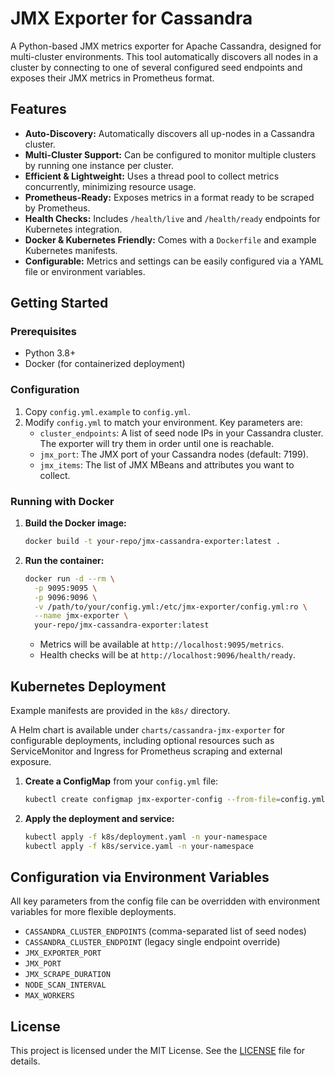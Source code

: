 # JMX Exporter for Cassandra

A Python-based JMX metrics exporter for Apache Cassandra, designed for multi-cluster environments. This tool automatically discovers all nodes in a cluster by connecting to one of several configured seed endpoints and exposes their JMX metrics in Prometheus format.

## Features

-   **Auto-Discovery:** Automatically discovers all up-nodes in a Cassandra cluster.
-   **Multi-Cluster Support:** Can be configured to monitor multiple clusters by running one instance per cluster.
-   **Efficient & Lightweight:** Uses a thread pool to collect metrics concurrently, minimizing resource usage.
-   **Prometheus-Ready:** Exposes metrics in a format ready to be scraped by Prometheus.
-   **Health Checks:** Includes `/health/live` and `/health/ready` endpoints for Kubernetes integration.
-   **Docker & Kubernetes Friendly:** Comes with a `Dockerfile` and example Kubernetes manifests.
-   **Configurable:** Metrics and settings can be easily configured via a YAML file or environment variables.

## Getting Started

### Prerequisites

-   Python 3.8+
-   Docker (for containerized deployment)

### Configuration

1.  Copy `config.yml.example` to `config.yml`.
2.  Modify `config.yml` to match your environment. Key parameters are:
    -   `cluster_endpoints`: A list of seed node IPs in your Cassandra cluster. The exporter will try them in order until one is reachable.
    -   `jmx_port`: The JMX port of your Cassandra nodes (default: 7199).
    -   `jmx_items`: The list of JMX MBeans and attributes you want to collect.

### Running with Docker

1.  **Build the Docker image:**
    ```sh
    docker build -t your-repo/jmx-cassandra-exporter:latest .
    ```

2.  **Run the container:**
    ```sh
    docker run -d --rm \
      -p 9095:9095 \
      -p 9096:9096 \
      -v /path/to/your/config.yml:/etc/jmx-exporter/config.yml:ro \
      --name jmx-exporter \
      your-repo/jmx-cassandra-exporter:latest
    ```
    -   Metrics will be available at `http://localhost:9095/metrics`.
    -   Health checks will be at `http://localhost:9096/health/ready`.

## Kubernetes Deployment

Example manifests are provided in the `k8s/` directory.

A Helm chart is available under `charts/cassandra-jmx-exporter` for configurable deployments, including optional resources such as ServiceMonitor and Ingress for Prometheus scraping and external exposure.

1.  **Create a ConfigMap** from your `config.yml` file:
    ```sh
    kubectl create configmap jmx-exporter-config --from-file=config.yml -n your-namespace
    ```
2.  **Apply the deployment and service:**
    ```sh
    kubectl apply -f k8s/deployment.yaml -n your-namespace
    kubectl apply -f k8s/service.yaml -n your-namespace
    ```

## Configuration via Environment Variables

All key parameters from the config file can be overridden with environment variables for more flexible deployments.
- `CASSANDRA_CLUSTER_ENDPOINTS` (comma-separated list of seed nodes)
- `CASSANDRA_CLUSTER_ENDPOINT` (legacy single endpoint override)
- `JMX_EXPORTER_PORT`
- `JMX_PORT`
- `JMX_SCRAPE_DURATION`
- `NODE_SCAN_INTERVAL`
- `MAX_WORKERS`

## License

This project is licensed under the MIT License. See the [LICENSE](LICENSE) file for details.
